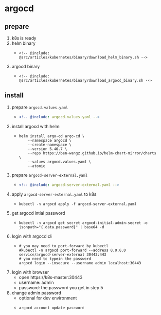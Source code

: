 # argocd

## prepare

1. k8s is ready
2. helm binary
    * ```shell
      <!-- @include: @src/articles/kubernetes/binary/download_helm_binary.sh -->
      ```
3. argocd binary
    * ```shell
      <!-- @include: @src/articles/kubernetes/binary/download_argocd_binary.sh -->
      ```

## install

1. prepare `argocd.values.yaml`
    * ```yaml
      <!-- @include: argocd.values.yaml -->
      ```
2. install argocd with helm
    * ```shell
      helm install argo-cd argo-cd \
          --namespace argocd \
          --create-namespace \
          --version 5.46.7 \
          --repo https://ben-wangz.github.io/helm-chart-mirror/charts \
          --values argocd.values.yaml \
          --atomic
      ```
3. prepare `argocd-server-external.yaml`
    * ```yaml
      <!-- @include: argocd-server-external.yaml -->
      ```
4. apply `argocd-server-external.yaml` to k8s
    * ```shell
      kubectl -n argocd apply -f argocd-server-external.yaml
      ```
5. get argocd intial password
    * ```shell
      kubectl -n argocd get secret argocd-initial-admin-secret -o jsonpath="{.data.password}" | base64 -d
      ```
6. login with argocd cli
    * ```shell
      # you may need to port-forward by kubectl
      #kubectl -n argocd port-forward --address 0.0.0.0 service/argocd-server-external 30443:443
      # you need to typein the password
      argocd login --insecure --username admin localhost:30443
      ```
7. login with browser
    * open https://k8s-master:30443
    * username: admin
    * password: the password you get in step 5
8. change admin password
    * optional for dev environment
    * ```shell
      argocd account update-password
      ```
